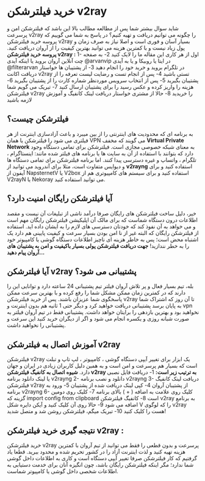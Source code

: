 # خرید فیلترشکن v2ray
شاید سوال بیشتر شما پس از مطالعه مطالب بالا این باشد که فیلترشکن امن و پرسرعت v2ray را چگونه می توانیم دریافت و تهیه کنیم؟
در پاسخ به شما می گوییم که پروسه خرید فیلترشکن v2ray بسیار آسان و فوری است و اصلا نیاز به صرف زمان و پول زیاد نیست و با کمترین هزینه می توانید بهترین کیفیت را از آروان دریافت کنید.
**پروسه خرید فیلترشکن v2ray :**
1- اول از هر کاری این مقاله ما را لایک کنید
2- به صفحه چت آنلاین آروان بروید یا اینکه آیدی @arvanvip در ایتا یا روبیکا و یا به آیدی @filterarvan در تلگرام بروید و خرید خود را انجام دهید
3- از پشتیبان ها خواستار دریافت اکانت v2ray تستی باشید
4- پس از انجام تست و رضایت لیست تعرفه را از پشتیبان بگیرید
5- پس از انتخاب سرویس موردنظر شماره کارت را از پشتیبان بگیرید
6- هزینه را واریز کرده و عکس رسید را برای پشتیبان ارسال کنید
7- تبریک می گویم شما فیلترشکن v2ray را خریدید
8- حالا از مشتری خواستار دریافت لینک کانفیگ و آموزش لازمه باشید

## فیلترشکن چیست؟
به برنامه ای که محدودیت های اینترنتی را از بین میبرد و باعث آزادسازی اینترنت از هر فیلتری می شود را فیلترشکن یا همان VPN می گویند که مخفف **Virtual Private Network** به معنای شبکه خصوصی مجازی است.
فیلترشکن برای تمامی دستگاه وجود دارد که بتوانند با استفاده از آن به سایت ها یا برنامه های فیلتر شده مانند: اینستاگرام ، تلگرام ، واتساپ و غیره دسترسی پیدا کنند.
اما برنامه فیلترشکن برای تمامی دستگاه ها و دیوایس متفاوت است، مثلا برای آندروید می توانید از **v2rayng** استفاده کنید و برای آیفون از NapsternetV یا V2box استفاده کنید و برای سیستم های کامپیوتری هم از V2rayN یا Nekoray می توانید استفاده کنید.

## آیا فیلترشکن رایگان امنیت دارد؟
خیر، دلیل ساخت فیلترشکن های رایگان صرفا درآمد ناشی از تبلیغات آن نیست و مقصد اطلاعات درون دستگاه شماست که برای مالک آن اپلیکیشن فیلترشکن رایگان مهم است و می خواهد به آن نفوذ کند که خودتان دسترسی های لازم را به ایشان داده اید.
استفاده از فیلترشکن رایگان که البته غیر از نا امن بودن بسیار سرعت و کیفیت پایینی هم دارد یک اشتباه محض است؛ پس به خاطر هزینه ای ناچیز اطلاعات دستگاه گوشی یا کامپیوتر خود را به خطر نندازید!
**جهت دریافت فیلترشکن پولی بسیار باکیفیت و امن به پشتیبان های آروان پیام دهید...**

## آیا فیلترشکن v2ray پشتیبانی می شود؟
بله، تیم بسیار فعال و پر تلاش آروان فیلتر تیم پشتیبانی 24 ساعته دارد و توانایی این را دارند که در کمترین زمان ممکن مشکل شما را رفع کرده و با بهترین سرعت ممکن پاسخگوی شما عزیزان باشند.
پس از خرید فیلترشکن v2ray تا آن روز که اشتراک شما به پایان برسد پشتیبانی دریافت خواهید کرد و دیگر حتی 1 ثانیه هم بدون اینترنت و vpn نخواهید بود و بهترین بازدهی را برایتان خواهد داشت.
پشتیبانی فقط در تیم آروان فیلتر به صورت شبانه روزی و یکسره انجام می شود و اگر از دیگران خرید کنید این سرعت و پشتیبانی را نخواهید داشت.

## آموزش اتصال به فیلترشکن v2ray
فیلترشکن v2ray یک ابزار برای تغییر آیپی دستگاه گوشی ، کامپیوتر ، لپ تاپ و تبلت است که بسیار هم پرسرعت و امن است و به همین دلیل کاربران زیادی در ایران و جهان دارد.
**شیوه اتصال به کانفیگ فیلترشکن v2ray به ترتیب زیر است:**
1- دریافت فایل نصبی یا لینک دانلود برنامه v2rayng
2- دانلود و نصب برنامه v2rayng
3- دریافت لینک کانفیگ فیلترشکن v2ray از پشتیبان آروان
4- کپی لینک دریافت شده از پشتیبان
5- ورود به برنامه v2rayng
6- کلیک روی علامت به اضافه ( + ) بالای برنامه
7- کلیک روی دومین گزینه که import config from clipboard است
8- کانفیگ فیلترشکن v2ray به برنامع اضافه می شود
9- حالا روی آن کلیک کنید و آیکن دایره شکل V را که لوگوی v2ray هست را کلیک کنید
10- تبریک میگم، فیلترشکن روشن شد و متصل شدید!

## نتیجه گیری خرید فیلترشکن v2ray :
خرید فیلترشکن v2ray پرسرعت و بدون قطعی را فقط می توانید از تیم آروان با کمترین هزینه تهیه کنید و لذت اینترنت آزاد را در کشور تحریم شده و محدود ببرید.
قطعا یاد گرفتیم که کار فیلترشکن صرفا تغییر آیپی دستگاه است و کاری به اطلاعات داخل گوشی شما ندارد؛ مگر اینکه فیلترشکن رایگان باشد، چون انگیزه آنان برای خدمت دستیابی به اطلاعات شخصی داخل گوشی یا کامپیوتر شماست.
